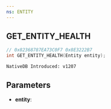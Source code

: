```yaml
---
ns: ENTITY
---
```

## GET_ENTITY_HEALTH

```c
// 0x82368787EA73C0F7 0x8E3222B7
int GET_ENTITY_HEALTH(Entity entity);
```

```
NativeDB Introduced: v1207
```

## Parameters
* **entity**:
